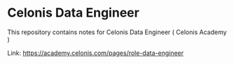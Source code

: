 # Celonis Data Engineer

This repository contains notes for Celonis Data Engineer ( Celonis Academy )

Link: https://academy.celonis.com/pages/role-data-engineer 
